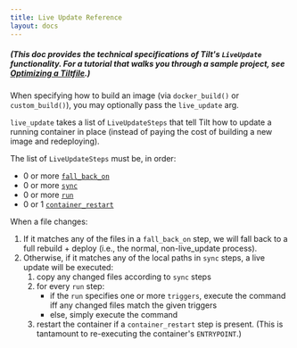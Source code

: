 ```yaml
---
title: Live Update Reference
layout: docs
---
```

##### (This doc provides the technical specifications of Tilt's `LiveUpdate` functionality. For a tutorial that walks you through a sample project, see [Optimizing a Tiltfile](live_update_tutorial.html).)

When specifying how to build an image (via `docker_build()` or `custom_build()`), you may optionally pass the `live_update` arg.

`live_update` takes a list of `LiveUpdateSteps` that tell Tilt how to update a running container in place (instead of paying the cost of building a new image and redeploying).

The list of `LiveUpdateSteps` must be, in order:
- 0 or more [`fall_back_on`](api.html#api.fall_back_on)
- 0 or more [`sync`](api.html#api.sync)
- 0 or more [`run`](api.html#api.run)
- 0 or 1 [`container_restart`](api.html#api.container_restart)

When a file changes:	
   1. If it matches any of the files in a `fall_back_on` step, we will fall back to a full rebuild + deploy (i.e., the normal, non-live_update process).	
   2. Otherwise, if it matches any of the local paths in `sync` steps, a live update will be executed:	
        1. copy any changed files according to `sync` steps	
        2. for every `run` step:
            * if the `run` specifies one or more `triggers`, execute the command iff any changed files match the given triggers
            * else, simply execute the command
        3. restart the container if a `container_restart` step is present. (This is tantamount to re-executing the container's `ENTRYPOINT`.)
